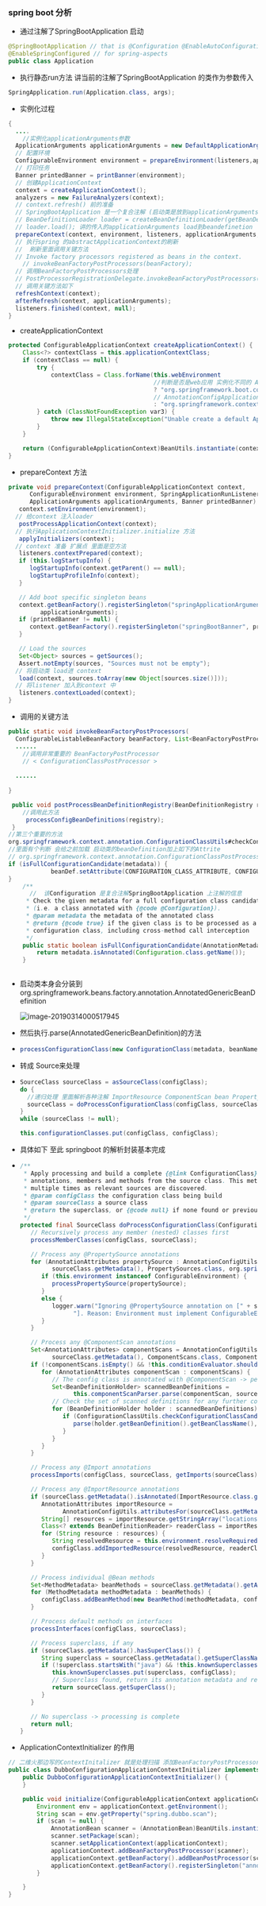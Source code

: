 ### spring boot 分析

*  通过注解了SpringBootApplication 启动

```java
@SpringBootApplication // that is @Configuration @EnableAutoConfiguration @ComponentScan
@EnableSpringConfigured // for spring-aspects
public class Application 
```

* 执行静态run方法  讲当前的注解了SpringBootApplication 的类作为参数传入

```java
SpringApplication.run(Application.class, args);
```

* 实例化过程

```java
{
  ....
    //实例化applicationArguments参数
  ApplicationArguments applicationArguments = new DefaultApplicationArguments(args);
  // 配置环境
  ConfigurableEnvironment environment = prepareEnvironment(listeners,applicationArguments);
  // 打印任务
  Banner printedBanner = printBanner(environment);
  // 创建ApplicationContext
  context = createApplicationContext();
  analyzers = new FailureAnalyzers(context);
  // context.refresh() 前的准备
  // SpringBootApplication 是一个复合注解 (启动类是放到applicationArguments中)
  // BeanDefinitionLoader loader = createBeanDefinitionLoader(getBeanDefinitionRegistry(context), sources);
  // loader.load(); 讲的传入的applicationArguments load到beandefinetion 
  prepareContext(context, environment, listeners, applicationArguments,printedBanner);
  // 执行spring 的abstractApplicationContext的刷新
  //  刷新里面调用关键方法
  // Invoke factory processors registered as beans in the context.
	// invokeBeanFactoryPostProcessors(beanFactory);
  // 调用BeanFactoryPostProcessors处理
  // PostProcessorRegistrationDelegate.invokeBeanFactoryPostProcessors(beanFactory, getBeanFactoryPostProcessors());
  // 调用关键方法如下
  refreshContext(context);
  afterRefresh(context, applicationArguments);
  listeners.finished(context, null);
}
```

* createApplicationContext

```java
protected ConfigurableApplicationContext createApplicationContext() {
    Class<?> contextClass = this.applicationContextClass;
    if (contextClass == null) {
        try {
            contextClass = Class.forName(this.webEnvironment 
                                         //判断是否是web应用 实例化不同的 ApplicationContext
                                         ? "org.springframework.boot.context.embedded.AnnotationConfigEmbeddedWebApplicationContext" 
                                         // AnnotationConfigApplicationContext 
                                         : "org.springframework.context.annotation.AnnotationConfigApplicationContext");
        } catch (ClassNotFoundException var3) {
            throw new IllegalStateException("Unable create a default ApplicationContext, please specify an ApplicationContextClass", var3);
        }
    }

    return (ConfigurableApplicationContext)BeanUtils.instantiate(contextClass);
}
```

*  prepareContext 方法

```java
private void prepareContext(ConfigurableApplicationContext context,
      ConfigurableEnvironment environment, SpringApplicationRunListeners listeners,
      ApplicationArguments applicationArguments, Banner printedBanner) {
   context.setEnvironment(environment);
  // 给context 注入loader
   postProcessApplicationContext(context);
  // 执行ApplicationContextInitializer.initialize 方法
   applyInitializers(context);
  // context 准备 扩展点 里面是空方法
   listeners.contextPrepared(context);
   if (this.logStartupInfo) {
      logStartupInfo(context.getParent() == null);
      logStartupProfileInfo(context);
   }

   // Add boot specific singleton beans
   context.getBeanFactory().registerSingleton("springApplicationArguments",
         applicationArguments);
   if (printedBanner != null) {
      context.getBeanFactory().registerSingleton("springBootBanner", printedBanner);
   }

   // Load the sources
   Set<Object> sources = getSources();
   Assert.notEmpty(sources, "Sources must not be empty");
  // 将启动类 load进 context
   load(context, sources.toArray(new Object[sources.size()]));
  // 将listener 加入到context 中
   listeners.contextLoaded(context);
}
```

* 调用的关键方法

```java
public static void invokeBeanFactoryPostProcessors(
  ConfigurableListableBeanFactory beanFactory, List<BeanFactoryPostProcessor> beanFactoryPostProcessors) {
  ......
    //调用非常重要的 BeanFactoryPostProcessor
    // < ConfigurationClassPostProcessor >
   
  ......
  
}

 public void postProcessBeanDefinitionRegistry(BeanDefinitionRegistry registry){
    //调用此方法
     processConfigBeanDefinitions(registry);
 }
//第三个重要的方法
org.springframework.context.annotation.ConfigurationClassUtils#checkConfigurationClassCandidate 
//里面有个判断 会给之前加载 启动类的beanDefinition加上如下的Attrite
// org.springframework.context.annotation.ConfigurationClassPostProcessor.configurationClass full的属性
if (isFullConfigurationCandidate(metadata)) {
			beanDef.setAttribute(CONFIGURATION_CLASS_ATTRIBUTE, CONFIGURATION_CLASS_FULL);
}
	/**
	  //  该Configuration 是复合注解SpringBootApplication 上注解的信息
	 * Check the given metadata for a full configuration class candidate
	 * (i.e. a class annotated with {@code @Configuration}).
	 * @param metadata the metadata of the annotated class
	 * @return {@code true} if the given class is to be processed as a full
	 * configuration class, including cross-method call interception
	 */
	public static boolean isFullConfigurationCandidate(AnnotationMetadata metadata) {
		return metadata.isAnnotated(Configuration.class.getName());
	}
 
```

* 启动类本身会分装到 org.springframework.beans.factory.annotation.AnnotatedGenericBeanDefinition

  ![image-20190314000517945](/Users/wch/opensource/note/assets/image-20190314000517945.png)

* 然后执行.parse(AnnotatedGenericBeanDefinition)的方法

* ```java
  processConfigurationClass(new ConfigurationClass(metadata, beanName));
  ```

* 转成 Source来处理

* ```java
  SourceClass sourceClass = asSourceClass(configClass);
  do {
    //递归处理 里面解析各种注解 ImportResource ComponentScan bean PropertySources 
    sourceClass = doProcessConfigurationClass(configClass, sourceClass);
  }
  while (sourceClass != null);
  
  this.configurationClasses.put(configClass, configClass);
  ```

* 具体如下 至此 springboot 的解析封装基本完成

* ```java
  /**
   * Apply processing and build a complete {@link ConfigurationClass} by reading the
   * annotations, members and methods from the source class. This method can be called
   * multiple times as relevant sources are discovered.
   * @param configClass the configuration class being build
   * @param sourceClass a source class
   * @return the superclass, or {@code null} if none found or previously processed
   */
  protected final SourceClass doProcessConfigurationClass(ConfigurationClass configClass, SourceClass sourceClass) throws IOException {
     // Recursively process any member (nested) classes first
     processMemberClasses(configClass, sourceClass);
  
     // Process any @PropertySource annotations
     for (AnnotationAttributes propertySource : AnnotationConfigUtils.attributesForRepeatable(
           sourceClass.getMetadata(), PropertySources.class, org.springframework.context.annotation.PropertySource.class)) {
        if (this.environment instanceof ConfigurableEnvironment) {
           processPropertySource(propertySource);
        }
        else {
           logger.warn("Ignoring @PropertySource annotation on [" + sourceClass.getMetadata().getClassName() +
                 "]. Reason: Environment must implement ConfigurableEnvironment");
        }
     }
  
     // Process any @ComponentScan annotations
     Set<AnnotationAttributes> componentScans = AnnotationConfigUtils.attributesForRepeatable(
           sourceClass.getMetadata(), ComponentScans.class, ComponentScan.class);
     if (!componentScans.isEmpty() && !this.conditionEvaluator.shouldSkip(sourceClass.getMetadata(), ConfigurationPhase.REGISTER_BEAN)) {
        for (AnnotationAttributes componentScan : componentScans) {
           // The config class is annotated with @ComponentScan -> perform the scan immediately
           Set<BeanDefinitionHolder> scannedBeanDefinitions =
                 this.componentScanParser.parse(componentScan, sourceClass.getMetadata().getClassName());
           // Check the set of scanned definitions for any further config classes and parse recursively if necessary
           for (BeanDefinitionHolder holder : scannedBeanDefinitions) {
              if (ConfigurationClassUtils.checkConfigurationClassCandidate(holder.getBeanDefinition(), this.metadataReaderFactory)) {
                 parse(holder.getBeanDefinition().getBeanClassName(), holder.getBeanName());
              }
           }
        }
     }
  
     // Process any @Import annotations
     processImports(configClass, sourceClass, getImports(sourceClass), true);
  
     // Process any @ImportResource annotations
     if (sourceClass.getMetadata().isAnnotated(ImportResource.class.getName())) {
        AnnotationAttributes importResource =
              AnnotationConfigUtils.attributesFor(sourceClass.getMetadata(), ImportResource.class);
        String[] resources = importResource.getStringArray("locations");
        Class<? extends BeanDefinitionReader> readerClass = importResource.getClass("reader");
        for (String resource : resources) {
           String resolvedResource = this.environment.resolveRequiredPlaceholders(resource);
           configClass.addImportedResource(resolvedResource, readerClass);
        }
     }
  
     // Process individual @Bean methods
     Set<MethodMetadata> beanMethods = sourceClass.getMetadata().getAnnotatedMethods(Bean.class.getName());
     for (MethodMetadata methodMetadata : beanMethods) {
        configClass.addBeanMethod(new BeanMethod(methodMetadata, configClass));
     }
  
     // Process default methods on interfaces
     processInterfaces(configClass, sourceClass);
  
     // Process superclass, if any
     if (sourceClass.getMetadata().hasSuperClass()) {
        String superclass = sourceClass.getMetadata().getSuperClassName();
        if (!superclass.startsWith("java") && !this.knownSuperclasses.containsKey(superclass)) {
           this.knownSuperclasses.put(superclass, configClass);
           // Superclass found, return its annotation metadata and recurse
           return sourceClass.getSuperClass();
        }
     }
  
     // No superclass -> processing is complete
     return null;
  }
  ```

*  ApplicationContextInitializer 的作用

  ```java
  // 二维火那边写的ContextInitalizer 就是处理扫描 添加BeanFactoryPostProcessor的处理
  public class DubboConfigurationApplicationContextInitializer implements ApplicationContextInitializer<ConfigurableApplicationContext> {
      public DubboConfigurationApplicationContextInitializer() {
      }
  
      public void initialize(ConfigurableApplicationContext applicationContext) {
          Environment env = applicationContext.getEnvironment();
          String scan = env.getProperty("spring.dubbo.scan");
          if (scan != null) {
              AnnotationBean scanner = (AnnotationBean)BeanUtils.instantiate(AnnotationBean.class);
              scanner.setPackage(scan);
              scanner.setApplicationContext(applicationContext);
              applicationContext.addBeanFactoryPostProcessor(scanner);
              applicationContext.getBeanFactory().addBeanPostProcessor(scanner);
              applicationContext.getBeanFactory().registerSingleton("annotationBean", scanner);
          }
  
      }
  }
  ```